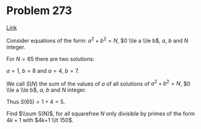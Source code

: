 # Problem 273

[Link](https://projecteuler.net/problem=273)

Consider equations of the form: $a^2 + b^2 = N$, $0 \\le a \\le b$, $a$, $b$ and $N$ integer.

For $N=65$ there are two solutions:

$a=1$, $b=8$ and $a=4$, $b=7$.

We call $S(N)$ the sum of the values of $a$ of all solutions of $a^2 + b^2 = N$, $0 \\le a \\le b$, $a$, $b$ and $N$ integer.

Thus $S(65) = 1 + 4 = 5$.

Find $\\sum S(N)$, for all squarefree $N$ only divisible by primes of the form $4k+1$ with $4k+1 \\lt 150$.
